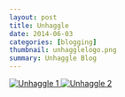 ```yaml
---
layout: post
title: Unhaggle
date: 2014-06-03
categories: [blogging]
thumbnail: unhagglelogo.png
summary: Unhaggle Blog 
---
```


<a class="zoom" rel="gallery" href="{{ site.url }}/images/Unhaggle-FriendsBlog.png">
  <img class="center" alt="Unhaggle 1" src="{{ site.url }}/images/Unhaggle-FriendsBlog.png"/>
</a>

<a class="zoom" rel="gallery" href="{{ site.url }}/images/Unhaggle - Why do Spiders Seem to Love Cars So Much .png">
  <img class="center" alt="Unhaggle 2" src="{{ site.url }}/images/Unhaggle - Why do Spiders Seem to Love Cars So Much .png"/>
</a>
